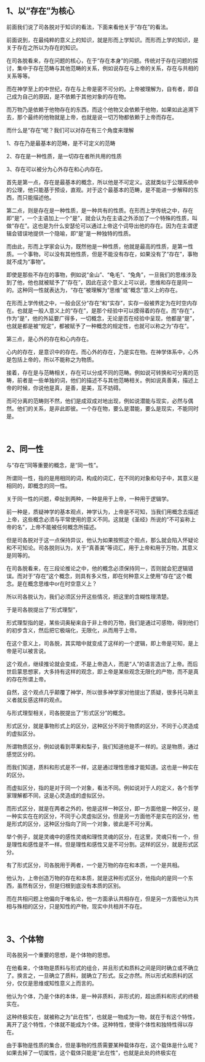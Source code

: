 <h2>1、以“存在”为核心</h2><p data-pid="cLm0AJvB">前面我们说了司各脱对于知识的看法，下面来看他关于“存在”的看法。</p><p data-pid="ueFa2LOq">前面说到，在最纯粹的意义上的知识，就是形而上学知识。而形而上学的知识，是关于存在之所以为存在的知识。</p><p data-pid="uQQUIfEV">在司各脱看来，存在问题的核心，在于“存在本身”的问题。传统对于存在问题的探讨，集中于存在范畴与其他范畴的关系，例如说存在与上帝的关系，存在与共相的关系等等。</p><p data-pid="bDDCOIzm">而在神学至上的中世纪，存在与上帝是密不可分的。上帝被理解为，自有者，即自己成为自己的原因，是不依赖于其他对象的存在物。</p><p data-pid="85aGGALk">而万物乃是依赖于他物存在的东西，而这个他物又会依赖于他物，如果如此追溯下去，那个最终的他物就是上帝，也就是说一切万物都依赖于上帝而存在。</p><p data-pid="z3wNIQVc">而什么是“存在”呢？我们可以对存在有三个角度来理解</p><p data-pid="SAY_hB77">1、存在乃是最基本的范畴，是不可定义的范畴</p><p data-pid="5nS7G_ww">2、存在是一种性质，是一切存在者所共用的性质</p><p data-pid="COcrQUvW">3、存在可以被分为心外存在和心内存在。</p><p data-pid="gGK4Hv3Y">首先是第一点，存在是最基本的概念，所以他是不可定义。这就类似于公理系统中的公理，他只能基于预设，直观。对于这个最基本的范畴，是不能进一步解释的东西，而只能描述他。</p><p data-pid="vFT8rKZg">第二点，则是存在是一种性质，是一种共有的性质。在形而上学传统之中，存在即“是”，一个主语加上一个“是”，就会认为在主语之外添加了一个特殊的性质，叫做“存在”。这也是为什么安瑟伦可以通过上帝这个词导出他的存在。因为在主谓逻辑会错误地提供一个隐喻，即“是”是一种独特的性质。</p><p data-pid="b3ug2EPy">而由此，形而上学家会认为，既然他是一种性质，他就是最高的性质，是第一性质。一个事物，可以没有其他性质，但是不能没有存在，如果没有了“存在”，事物就不成为“事物”。</p><p data-pid="gKa-YGI-">即使是那些不存在的事物，例如说“金山”、“龟毛”、“兔角”，一旦我们的思维涉及到了他，他也就被赋予了“存在”，因此在这个意义上可以说，思维和存在是同一的。这种同一性就表达为，“存在”被理解为“思维”或“概念”意义上的存在。</p><p data-pid="KGG3otHG">在形而上学传统之中，一般会区分“存在”和“实存”，实存一般被界定为在时空内存在。也就是一般人意义上的“存在”，是那个经验中可以摸得着的存在。而“存在”，作为“是”，他的外延要广得多，一切概念，无论是否在经验中呈现，他都是“是”，也就是都是被“规定”，都被赋予了一种概念的规定性，也就可以称之为“存在”。</p><p data-pid="HPprKQFw">第三点，是心外的存在和心内存在。</p><p data-pid="GG3mEdOf">心内的存在，是意识中的存在。而心外的存在，乃是实在物。在神学体系中，心外是包括上帝的，所以不能称之为物质。</p><p data-pid="rrwwN9es">接着，存在是与范畴相关，存在可以分成不同的范畴。例如说可转换和可分离的范畴，前者是一些单独的词，他们的描述不与其他范畴相关。例如说真善美，描述上帝的时候，你说他是真，是善，是美，互不妨碍。</p><p data-pid="PeE_vyWc">而可分离的范畴则不然，他们是成双成对地出现，例如说潜能与现实，必然与偶然。他们的关系，是非此即彼。一个存在物，要么是潜能，要么是现实，不能同时是。</p><p><br></p><h2>2、同一性</h2><p data-pid="Skll6Aqf">与“存在”同等重要的概念，是“同一性”。</p><p data-pid="_SSuEoBg">所谓同一性，指的是用相同的词，构成的词汇，在不同的对象和句子中，其意义是相同的，即概念的同一性。</p><p data-pid="qxAwIdUA">关于同一性的问题，牵扯到两种，一种是用于上帝，一种用于逻辑学。</p><p data-pid="SbSr3wVn">前一种是，质疑神学的基本观点，神学认为，上帝是不可知，当我们用概念去描述上帝，这些概念必须与平常使用的意义不同。这就是《圣经》所说的“不可妄称上帝的名”，上帝不能被任何概念所描述。</p><p data-pid="KOq74hz7">但是司各脱对于这一点保持异议，他认为如果按照这个观点，那么就会陷入怀疑论和不可知论。司各脱则认为，关于“真善美”等词汇，用于上帝和用于万物，其意义是同等的。</p><p data-pid="8NtIFXwU">在司各脱看来，在三段论推论之中，他的概念必须保持同一，否则就会犯逻辑错误。而对于“存在”这个概念，则具有多义性，即在何种意义上使用“存在”这个概念。是在概念思维中or在时空意义上？</p><p data-pid="-o0im3pN">所以司各脱认为，我们必须区分开这些情况，把这里的含糊性理清楚。</p><p data-pid="iPhhKD_l">于是司各脱提出了“形式理型”，</p><p data-pid="FV45jl9n">形式理型指的是，某些词奥秘来自于非上帝的万物，我们是通过可感物，得到他们的初步含义，然后把它极端化，无限化，从而用于上帝。</p><p data-pid="SiLIhwxd">在这个意义上，司各脱，其实暗中就变成了这样的一个逻辑，即上帝是可知，是上帝是可以被言说。</p><p data-pid="ysdu5vl0">这个观点，继续推论就会变成，不是上帝造人，而是“人”的语言造出了上帝。而后世启蒙思想家，大多持有这样的观念，即上帝是某些观念无限化的产物，而不是真的存在所谓上帝。</p><p data-pid="LpGjF30g">自然，这个观点几乎颠覆了神学，所以很多神学家对他提出了质疑，很多托马斯主义者就反感这样的观点。</p><p data-pid="tC1WSai-">与形式理型相关，司各脱提出了“形式区分”的概念。</p><p data-pid="eU4jXsCn">形式区分，就是事物形式上的区分，这种区分不同于物质的区分，不同于心灵造成的虚拟区分。</p><p data-pid="ahkJQSJA">所谓物质区分，例如说看到苹果和梨子，我们知道他是不一样的。这是物质，通过感觉区分的。</p><p data-pid="K7jpC4mV">而我们知道，质料和形式是不一样，这是通过理性思维才能知道。这也是一种实在的区分。</p><p data-pid="6cGPupeK">而虚拟区分，指的是对于同一个对象，看法不同。例如说对于人的定义，各个哲学家理解都不同，这是心灵造成的虚拟区分。</p><p data-pid="I5LPH9by">而形式区分，就是在两者之外的，他是这样一种区分，即一方面他是一种区分，是一种实实在在的区分，不同于心灵虚拟区分。但是另一方面他不是实在的区分，他是形式的区分，这种区分指向了同一个对象，彼此是不可分离。</p><p data-pid="LlON6MLI">举个例子，就是灵魂中的感性灵魂和理性灵魂的区分，在这里，灵魂只有一个，但是理性和感性是不一样。但是理性和感性又是不可分割。这样的区分，就是形式区分。</p><p data-pid="EEbOKekS">有了形式区分，司各脱用于两者，一个是万物的存在和本质，一个是共相。</p><p data-pid="cSUOpoIY">他认为，上帝创造万物的存在和本质，就是这种形式区分，他指向的是同一个东西，虽然有区分，但是归根到底没有本质的区别。</p><p data-pid="dUxdPi6K">而在共相问题上他偏向于唯名论，他一方面承认共相存在，但是另一方面他认为共相与殊相的区分，只是知性的产物，现实中共相并不存在。</p><p><br></p><h2>3、个体物</h2><p data-pid="oZ-yN448">司各脱另一个重要的思想，是个体物的思想。</p><p data-pid="4MdTDp07">在他看来，个体物是质料与形式的组合，并且形式和质料之间是同时确立或不确立了。换言之，一旦确立了质料，就确立了形式。反之亦然。所以形式和质料的区分，仅仅是思维或知性意义上而言的。</p><p data-pid="sHcGiI2i">他认为个体，乃是个体的本体，是一种非质料，非形式的，超出质料和形式的终极实在。</p><p data-pid="u2ZK_dXH">这种终极实在，就被称之为“此在性”，也就是一物成为一物，就在于有这个特性，离开了这个特性，个体就不能成为个体。这种特性，使得个体性和独特性得以存在。</p><p data-pid="zO-kMqhs">由于事物是性质的集合，但是事物的性质需要某种载体存在，这个载体是什么呢？如果去掉了一切属性，这个载体只能是“此在性”，也就是此处的终极实在</p><p></p><p></p><p></p><p></p><p></p><p></p><p></p><p></p><p></p>